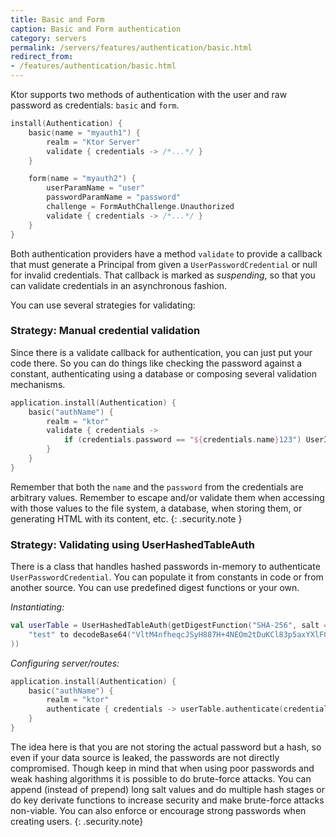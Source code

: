 ```yaml
---
title: Basic and Form
caption: Basic and Form authentication
category: servers
permalink: /servers/features/authentication/basic.html
redirect_from:
- /features/authentication/basic.html
---
```


Ktor supports two methods of authentication with the user and raw password as credentials:
`basic` and `form`.

```kotlin
install(Authentication) {
    basic(name = "myauth1") {
        realm = "Ktor Server"
        validate { credentials -> /*...*/ }
    }

    form(name = "myauth2") {
        userParamName = "user"
        passwordParamName = "password"
        challenge = FormAuthChallenge.Unauthorized
        validate { credentials -> /*...*/ }
    }
}
```

Both authentication providers have a method `validate` to provide a callback that must generate a Principal from given a `UserPasswordCredential`
or null for invalid credentials. That callback is marked as *suspending*, so that you can validate credentials in an asynchronous fashion.

You can use several strategies for validating:

### Strategy: Manual credential validation

Since there is a validate callback for authentication, you can just put your code there.
So you can do things like checking the password against a constant, authenticating using a database
or composing several validation mechanisms.

```kotlin
application.install(Authentication) {
    basic("authName") {
        realm = "ktor"
        validate { credentials ->
            if (credentials.password == "${credentials.name}123") UserIdPrincipal(credentials.name) else null
        }
    }
}
```

Remember that both the `name` and the `password` from the credentials are arbitrary values.
Remember to escape and/or validate them when accessing with those values to the file system, a database,
when storing them, or generating HTML with its content, etc.
{: .security.note }

### Strategy: Validating using UserHashedTableAuth

There is a class that handles hashed passwords in-memory to authenticate `UserPasswordCredential`.
You can populate it from constants in code or from another source. You can use predefined digest functions
or your own.

*Instantiating:*

```kotlin
val userTable = UserHashedTableAuth(getDigestFunction("SHA-256", salt = "ktor"), mapOf(
    "test" to decodeBase64("VltM4nfheqcJSyH887H+4NEOm2tDuKCl83p5axYXlF0=") // sha256 for "test"
))
```

*Configuring server/routes:*

```kotlin
application.install(Authentication) {
    basic("authName") {
        realm = "ktor"
        authenticate { credentials -> userTable.authenticate(credentials) }
    }
}
```

The idea here is that you are not storing the actual password but a hash, so even if your data source is leaked,
the passwords are not directly compromised. Though keep in mind that when using poor passwords and weak hashing algorithms
it is possible to do brute-force attacks. You can append (instead of prepend) long salt values and do multiple hash
stages or do key derivate functions to increase security and make brute-force attacks non-viable.
You can also enforce or encourage strong passwords when creating users.
{: .security.note}

